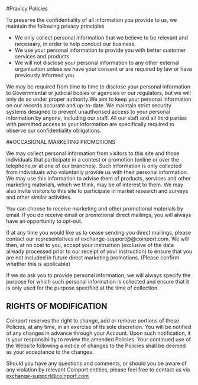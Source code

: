 #Pravicy Policies

To preserve the confidentiality of all information you provide to us, we maintain the following privacy principles</br>
* We only collect personal information that we believe to be relevant and necessary, in order to help conduct our business.</br>
* We use your personal information to provide you with better customer services and products.</br>
* We will not disclose your personal information to any other external organisation unless we have your consent or are required by law or have previously informed you.



We may be required from time to time to disclose your personal information to Governmental or judicial bodies or agencies or our regulators, but we will only do so under proper authority.We aim to keep your personal information on our records accurate and up-to-date.
We maintain strict security systems designed to prevent unauthorised access to your personal information by anyone, including our staff.
All our staff and all third parties with permitted access to your information are specifically required to observe our confidentiality obligations.


##OCCASIONAL MARKETING PROMOTIONS

We may collect personal information from visitors to this site and those individuals that participate in a contest or promotion (online or over the telephone,or at one of our branches). Such information is only collected from individuals who voluntarily provide us with their personal information. We may use this information to advise them of products, services and other marketing materials, which we think, may be of interest to them. We may also invite visitors to this site to participate in market research and surveys and other similar activities.



You can choose to receive marketing and other promotional materials by email. If you do receive email or promotional direct mailings, you will always have an opportunity to opt-out.



If at any time you would like us to cease sending you direct mailings, please contact our representatives at exchange-support@@coinport.com. We will then, at no cost to you, accept your instruction (exclusive of the data already processed prior to our receipt of your instruction) to ensure that you are not included in future direct marketing promotions. (Please confirm whether this is applicable)



If we do ask you to provide personal information, we will always specify the purpose for which such personal information is collected and ensure that it is only used for the purpose specified at the time of collection.

## RIGHTS OF MODIFICATION
Coinport reserves the right to change, add or remove portions of these Policies, at any time, in an exercise of its sole discretion. You will be notified of any changes in advance through your Account. Upon such notification, it is your responsibility to review the amended Policies. Your continued use of the Website following a notice of changes to the Policies shall be deemed as your acceptance to the changes.

Should you have any questions and comments, or should you be aware of any violation by relevant Coinport entities, please feel free to contact us via exchange-support@coinport.com